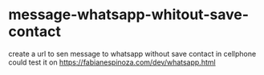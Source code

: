 # message-whatsapp-whitout-save-contact
create a url to sen message to whatsapp without save contact in cellphone
could test it on https://fabianespinoza.com/dev/whatsapp.html
